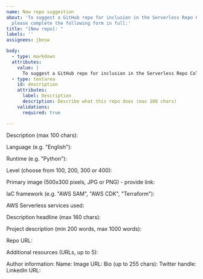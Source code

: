 ```yaml
---
name: New repo suggestion
about: 'To suggest a GitHub repo for inclusion in the Serverless Repo Collection,
  please complete the following form in full:'
title: "[New repo]: "
labels: ''
assignees: jbesw

body:
  - type: markdown
  attributes:
    value: |
      To suggest a GitHub repo for inclusion in the Serverless Repo Collection, please complete the following form in full:
  - type: textarea 
    id: description
    attributes:
      label: Description
      description: Describe what this repo does (max 100 chars)
    validations:
      required: true

---
```



Description (max 100 chars):

Language (e.g. "English"):

Runtime (e.g. "Python"):

Level (choose from 100, 200, 300 or 400):

Primary image (500x300 pixels, JPG or PNG) - provide link:

IaC framework (e.g. "AWS SAM", "AWS CDK", "Terraform"):

AWS Serverless services used:

Description headline (max 160 chars):

Project description (min 200 words, max 1000 words):

Repo URL:

Additional resources (URLs, up to 5):

Author information:
Name:
Image URL:
Bio (up to 255 chars):
Twitter handle:
LinkedIn URL:

